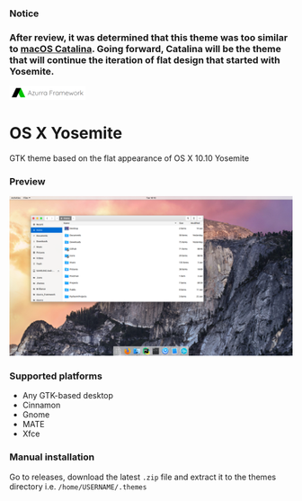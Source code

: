 ### Notice
### After review, it was determined that this theme was too similar to [macOS Catalina](https://github.com/B00merang-Project/macOS-Catalina). Going forward, Catalina will be the theme that will continue the iteration of flat design that started with Yosemite.

[![built-with-azurra-framework](https://github.com/B00merang-Project/B00merang-Project.github.io/blob/master/resources/badges/azurra/badge_smaller.png)](https://github.com/B00merang-Project/Azurra_framework)

# OS X Yosemite
GTK theme based on the flat appearance of OS X 10.10 Yosemite

### Preview
![os-x-yosemite](https://github.com/B00merang-Project/gallery/raw/master/OS%20X%2010.10%20Yosemite%20(1).png)

### Supported platforms
- Any GTK-based desktop
- Cinnamon
- Gnome
- MATE
- Xfce

### Manual installation
Go to releases, download the latest `.zip` file and extract it to the themes directory i.e. `/home/USERNAME/.themes`
